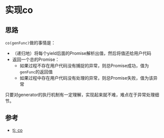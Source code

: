 # 实现co

## 思路

`co(genFunc)`做的事情是：

- （递归地）将每个yield后面的Promise解析出值，然后将值还给用户代码
- 返回一个总的Promise：
  - 如果过程不存在用户代码没有捕捉的异常，则总Promise成功，值为`genFunc`的返回值
  - 如果过程中存在用户代码没有处理的异常，则总Promise失败，值为该异常

只要对generator的执行机制有一定理解，实现起来就不难，难点在于异常处理细节。

## 参考

- [tj: co](https://github.com/tj/co/blob/master/index.js)
